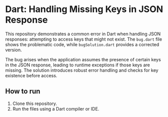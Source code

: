 # Dart: Handling Missing Keys in JSON Response

This repository demonstrates a common error in Dart when handling JSON responses: attempting to access keys that might not exist.  The `bug.dart` file shows the problematic code, while `bugSolution.dart` provides a corrected version.

The bug arises when the application assumes the presence of certain keys in the JSON response, leading to runtime exceptions if those keys are missing. The solution introduces robust error handling and checks for key existence before access.

## How to run
1. Clone this repository.
2. Run the files using a Dart compiler or IDE.